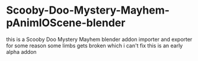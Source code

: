 # Scooby-Doo-Mystery-Mayhem-pAnimIOScene-blender
this is a Scooby Doo Mystery Mayhem blender addon importer and exporter for some reason some limbs gets broken which i can't fix this is an early alpha addon
